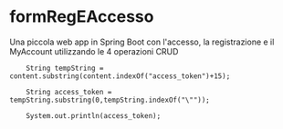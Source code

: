 # formRegEAccesso
Una piccola web app in Spring Boot con l'accesso, la registrazione e il MyAccount utilizzando le 4 operazioni CRUD

        String tempString = content.substring(content.indexOf("access_token")+15);

        String access_token = tempString.substring(0,tempString.indexOf("\""));
        
        System.out.println(access_token);
